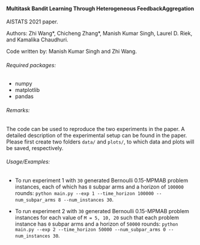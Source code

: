 #### Multitask Bandit Learning Through Heterogeneous FeedbackAggregation

AISTATS 2021 paper.

Authors: Zhi Wang*, Chicheng Zhang*, Manish Kumar Singh, 
Laurel D. Riek, and Kamalika Chaudhuri.

Code written by: Manish Kumar Singh and Zhi Wang.

###### Required packages:
- numpy
- matplotlib
- pandas

###### Remarks:
The code can be used to reproduce the two experiments in the paper.
A detailed description of the experimental setup can be found in the paper.
Please first create two folders `data/` and `plots/`, 
to which data and plots will be saved, respectively.

###### Usage/Examples:
- To run experiment 1 with `30` generated Bernoulli 0.15-MPMAB problem instances, 
 each of which has `8` subpar arms and a horizon of `100000` rounds:
`python main.py --exp 1 --time_horizon 100000 --num_subpar_arms 8 --num_instances 30`.

- To run experiment 2 with `30` generated Bernoulli 0.15-MPMAB problem instances
for each value of `M = 5, 10, 20` 
such that each problem instance has `0` subpar arms and a horizon of `50000` rounds:
`python main.py --exp 2 --time_horizon 50000 --num_subpar_arms 0 --num_instances 30`.




